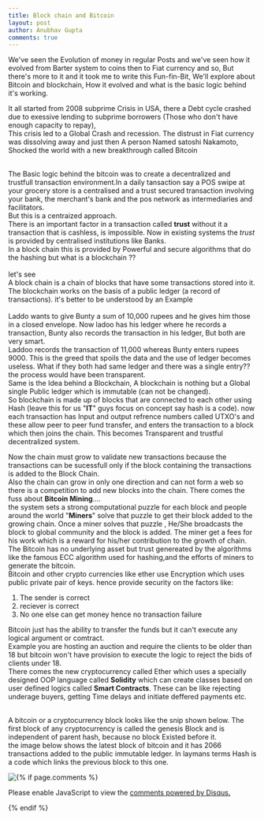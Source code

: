 ```yaml
---
title: Block chain and Bitcoin
layout: post
author: Anubhav Gupta
comments: true
---
```


<style>
   header{
      
     background-color: rgba(249, 241 ,241 , 0.7);
         font-weight: bolder;
         font-size: larger;
         font-family: fantasy;
        }
      </style>


We've seen the Evolution of money in regular Posts and we've seen how it evolved from Barter system to coins then to Fiat currency and so, But there's more to it and it took me to write this Fun-fin-Bit, We'll explore about Bitcoin and blockchain, How it evolved and what is the basic logic behind it's working.<br/>

It all started from 2008 subprime Crisis in USA, there a Debt cycle crashed due to exessive lending to subprime borrowers (Those who don't have enough capacity to repay),<br/>
This crisis led to a Global Crash and recession. The distrust in Fiat currency was dissolving away and just then A person Named satoshi Nakamoto, Shocked the world with a new breakthrough called Bitcoin<br/><br/>

The Basic logic behind the bitcoin was to create a decentralized and trustfull transaction environment.In a daily tansaction say a POS swipe at your grocery store is a centralised and a trust secured transaction involving your bank, the merchant's bank and the pos network as intermediaries and facilitators.<br/>
But this is a centraized approach.<br/>
There is an important factor in a transaction called **trust** without it a transaction that is cashless, is impossible. Now in existing systems the *trust* is provided by centralised institutions like Banks. <br/>
In a block chain this is provided by Powerful and secure algorithms that do the hashing but what is a blockchain ??<br/><br/>
let's see<br/>
A block chain is a chain of blocks that have some transactions stored into it. The blockchain works on the basis of a public ledger (a record of transactions). 
it's better to be understood by an Example<br/><br/>
Laddo wants to give Bunty a sum of 10,000 rupees and he gives him those in a closed envelope. Now ladoo has his ledger where he records a transaction, Bunty also records the transaction in his ledger, But both are very smart.<br/>
Laddoo records the transaction of 11,000 whereas Bunty enters rupees 9000. This is the greed that spoils the data and the use of ledger becomes useless. What if they both had same ledger and there was a single entry?? the process would have been transparent.<br/>
Same is the Idea behind a Blockchain, A blockchain is nothing but a Global single Public ledger which is immutable (can not be changed).<br/>
So blockchain is made up of blocks that are connected to each other using Hash (leave this for us "**IT**" guys focus on concept say hash is a code). now each transaction has Input and output refrence numbers called UTXO's and these allow peer to peer fund transfer, and enters the transaction to a block which then joins the chain. This becomes Transparent and trustful decentralized system.<br/>

Now the chain must grow to validate new transactions because the transactions can be sucessfull only if the block containing the transactions is added to the Block Chain.<br/>
Also the chain can grow in only one direction and can not form a web so there is a competition to add new blocks into the chain. There comes the fuss about **Bitcoin Mining**....<br/>
the system sets a strong computational puzzle for each block and people around the world "**Miners**" solve that puzzle to get their block added to the growing chain. Once a miner solves that puzzle , He/She broadcasts the block to global community and the block is added. The miner get a fees for his work which is a reward for his/her contribution to the growth of chain.<br/>
The Bitcoin has no underlying asset but trust genereated by the algorithms like the famous ECC algorithm used for hashing,and the efforts of miners to generate the bitcoin.<br/>
Bitcoin and other crypto currencies like ether use Encryption which uses public private pair of keys. hence provide security on the factors like:<br/>
 1. The sender is correct
 2. reciever is correct
 3. No one else can get money hence no transaction failure

Bitcoin just has the ability to transfer the funds but it can't execute any logical argument or comtract.<br/>
Example you are hosting an auction and require the clients to be older than 18 but bitcoin won't have provision to execute the logic to reject the bids of clients under 18.<br/>
There comes the new cryptocurrency called Ether which uses a specially designed OOP language called **Solidity** which can create classes based on user defined logics called **Smart Contracts**. These can be like rejecting underage buyers, getting Time delays and initiate deffered payments etc.<br/><br/>

A bitcoin or a cryptocurrency block looks like the snip shown below. The first block of any cryptocurrency is called the genesis Block and is independent of parent hash, because no block Existed before it.<br/>
the image below shows the latest block of bitcoin and it has 2066 transactions added to the public immutable ledger. In laymans terms Hash is a code which links the previous block to this one.<br/>



<img style="float:left;" src="https://i.postimg.cc/vHnC9D9g/Screenshot_2020-05-11-20-20-12-04.jpg" >
  












{% if page.comments %}

<div id="disqus_thread"></div>
<script>
(function() { // DON'T EDIT BELOW THIS LINE
var d = document, s = d.createElement('script');
s.src = 'https://https-gupta-anubhav12-github-io-fortheloveofnifty.disqus.com/embed.js';
s.setAttribute('data-timestamp', +new Date());
(d.head || d.body).appendChild(s);
})();
</script>
<noscript>Please enable JavaScript to view the <a href="https://disqus.com/?ref_noscript">comments powered by Disqus.</a></noscript>

{% endif %}
